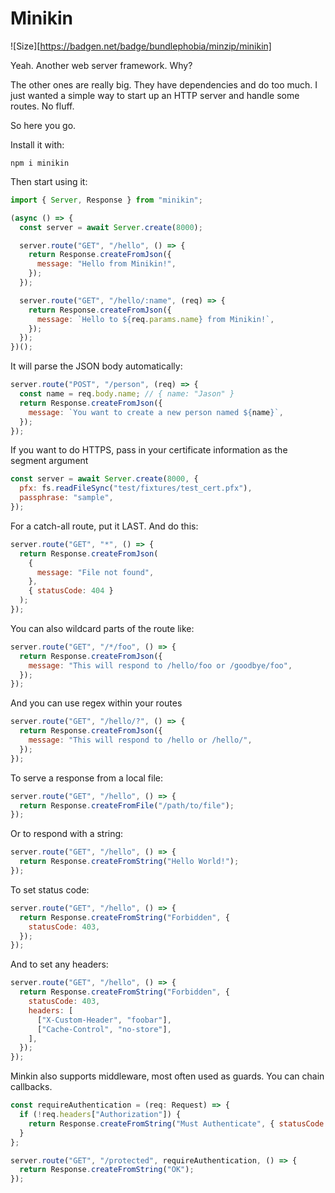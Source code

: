 # Minikin

![Size][https://badgen.net/badge/bundlephobia/minzip/minikin]

Yeah. Another web server framework. Why?

The other ones are really big. They have dependencies and do too much. I just wanted a simple way to start up an HTTP server and handle some routes. No fluff.

So here you go.

Install it with:

```
npm i minikin
```

Then start using it:

```javascript
import { Server, Response } from "minikin";

(async () => {
  const server = await Server.create(8000);

  server.route("GET", "/hello", () => {
    return Response.createFromJson({
      message: "Hello from Minikin!",
    });
  });

  server.route("GET", "/hello/:name", (req) => {
    return Response.createFromJson({
      message: `Hello to ${req.params.name} from Minikin!`,
    });
  });
})();
```

It will parse the JSON body automatically:

```javascript
server.route("POST", "/person", (req) => {
  const name = req.body.name; // { name: "Jason" }
  return Response.createFromJson({
    message: `You want to create a new person named ${name}`,
  });
});
```

If you want to do HTTPS, pass in your certificate information as the segment argument

```javascript
const server = await Server.create(8000, {
  pfx: fs.readFileSync("test/fixtures/test_cert.pfx"),
  passphrase: "sample",
});
```

For a catch-all route, put it LAST. And do this:

```javascript
server.route("GET", "*", () => {
  return Response.createFromJson(
    {
      message: "File not found",
    },
    { statusCode: 404 }
  );
});
```

You can also wildcard parts of the route like:

```javascript
server.route("GET", "/*/foo", () => {
  return Response.createFromJson({
    message: "This will respond to /hello/foo or /goodbye/foo",
  });
});
```

And you can use regex within your routes

```javascript
server.route("GET", "/hello/?", () => {
  return Response.createFromJson({
    message: "This will respond to /hello or /hello/",
  });
});
```

To serve a response from a local file:

```javascript
server.route("GET", "/hello", () => {
  return Response.createFromFile("/path/to/file");
});
```

Or to respond with a string:

```javascript
server.route("GET", "/hello", () => {
  return Response.createFromString("Hello World!");
});
```

To set status code:

```javascript
server.route("GET", "/hello", () => {
  return Response.createFromString("Forbidden", {
    statusCode: 403,
  });
});
```

And to set any headers:

```javascript
server.route("GET", "/hello", () => {
  return Response.createFromString("Forbidden", {
    statusCode: 403,
    headers: [
      ["X-Custom-Header", "foobar"],
      ["Cache-Control", "no-store"],
    ],
  });
});
```

Minkin also supports middleware, most often used as guards. You can chain callbacks.

```javascript
const requireAuthentication = (req: Request) => {
  if (!req.headers["Authorization"]) {
    return Response.createFromString("Must Authenticate", { statusCode: 401 });
  }
};

server.route("GET", "/protected", requireAuthentication, () => {
  return Response.createFromString("OK");
});
```

